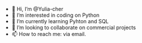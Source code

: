 - 👋 Hi, I’m @Yulia-cher
- 👀 I’m interested in coding on Python
- 🌱 I’m currently learning Pyhton and SQL
- 💞️ I’m looking to collaborate on commercial projects
- 📫 How to reach me: via email.

<!---
Yulia-cher/Yulia-cher is a ✨ special ✨ repository because its `README.md` (this file) appears on your GitHub profile.
You can click the Preview link to take a look at your changes.
--->
